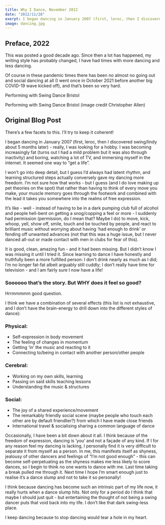 ```yaml
---
title: Why I Dance, November 2012
date: "2012/11/28"
exerpt: I began dancing in January 2007 (first, leroc, then I discovered swing/lindy about 5 months later) - really, I was looking for a hobby.
image: dancing.jpg
---
```


## Preface, 2022
This was posted a good decade ago. Since then a lot has happened, my writing style has probably changed, I have had times with more dancing and less dancing.

Of course in these pandemic times there has been no almost no going out and social dancing at all (I went once in October 2021 before another big COVID-19 wave kicked off), and that’s been so very hard.

Performing with Swing Dance Bristol

Performing with Swing Dance Bristol (image credit Christopher Allen)

## Original Blog Post
There’s a few facets to this. I’ll try to keep it coherent!

I began dancing in January 2007 (first, leroc, then I discovered swing/lindy about 5 months later) - really, I was looking for a hobby. I was becoming increasingly fat (turns out I had a mild problem but it was also through inactivity) and boring, watching a lot of TV, and immersing myself in the internet. It seemed one way to “get a life”.

I won’t go into deep detail, but I guess I’d always had latent rhythm, and learning structured steps actually conversely gave my dancing more freedom. I’m not sure how that works - but I guess (and I do love making up pet theories on the spot) that rather than having to think of every move you make, your muscle memory goes through the footwork and combined with the lead it takes you somewhere into the realms of free expression.

It’s like - well - instead of having to be in a dark pumping club full of alcohol and people hell-bent on getting a snog/copping a feel or more - I suddenly had permission (permission, do I mean that? Maybe I do) to move, kick, whoop, yell, show off, smile, touch and be touched by people, and react to brilliant music without worrying about having ‘had enough to drink’ or fending off unwanted advances (not that this was a huge issue, but I never danced all-out or made contact with men in clubs for fear of this).

It is good, clean, amazing fun - and it had been missing. But I didn’t know I was missing it until I tried it. Since learning to dance I have honestly and truthfully been a more fulfilled person: I don’t drink nearly as much as I did; I’m no longer fat-fat albeit arguably still cuddly; I don’t really have time for television - and I am fairly sure I now have a life!

### Soooooo that’s the story. But WHY does it feel so good?
Hrrmmmmm good question.

I think we have a combination of several effects (this list is not exhaustive, and I don’t have the brain-energy to drill down into the different styles of dance):

### Physical:

- Self-expression in body movement
- The feeling of changes in momentum
- Getting ‘in’ the music and reacting to it
- Connecting to/being in contact with another person/other people

### Cerebral:

- Working on my own skills, learning
- Passing on said skills teaching lessons
- Understanding the music & structures

### Social:

- The joy of a shared experience/movement
- The remarkably friendly social scene (maybe people who touch each other are by default friendlier?) from which I have made close friends
- International travel & socialising sharing a common language of dance

Occasionally, I have been a bit down about it all. I think because of the freedom of expression, dancing is ‘you’ and not a façade of any kind. If I for any reason feel my dancing is lacking, I personally find it is very difficult to separate it from myself as a person. In me, this manifests itself as shyness, jealousy of other dancers and feelings of “I’m not good enough” - this can become self-perpetuating as the shyness makes me less likely to score dances, so I begin to think no one wants to dance with me. Last time taking a break pulled me through it. Next time I hope I’m smart enough just to realise it’s a dance slump and not to take it so personally!

I think because dancing has become such an intrinsic part of my life now, it really hurts when a dance slump hits. Not only for a period do I think that maybe I should just quit - but entertaining the thought of not being a swing dancer puts that void back into my life. I don’t like that dark swing-less place.

I keep dancing because to stop dancing would tear a hole in my heart.